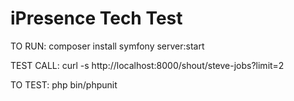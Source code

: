 # iPresence Tech Test 

TO RUN: 
composer install
symfony server:start

TEST CALL:
curl -s http://localhost:8000/shout/steve-jobs?limit=2

TO TEST: php bin/phpunit